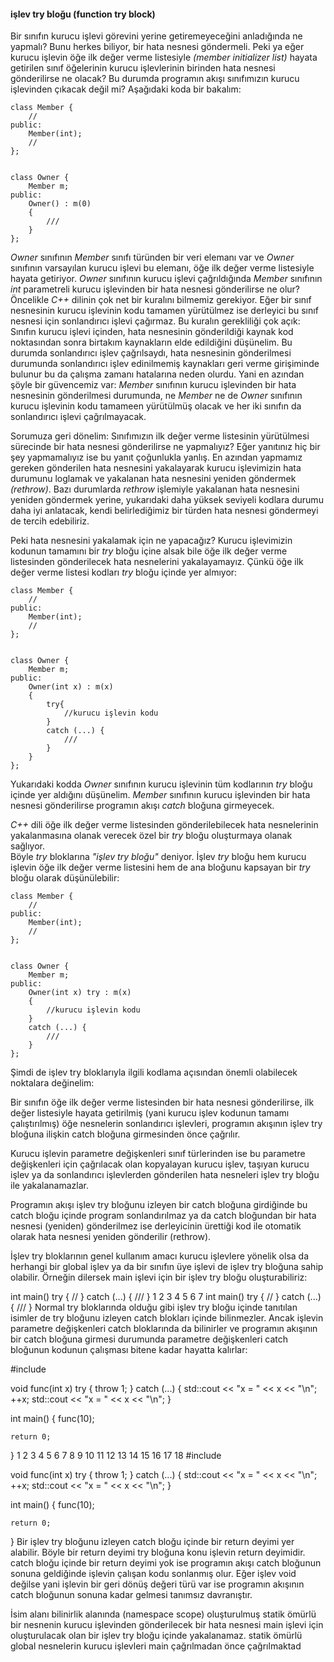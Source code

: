 #### işlev try bloğu (function try block)

Bir sınıfın kurucu işlevi görevini yerine getiremeyeceğini anladığında ne yapmalı? Bunu herkes biliyor, bir hata nesnesi göndermeli. 
Peki ya eğer kurucu işlevin  öğe ilk değer verme listesiyle _(member initializer list)_ hayata getirilen sınıf öğelerinin kurucu işlevlerinin birinden hata nesnesi 
gönderilirse ne olacak? 
Bu durumda programın akışı sınıfımızın kurucu işlevinden çıkacak değil mi? Aşağıdaki koda bir bakalım:
```
class Member {
	//
public:
	Member(int);
	//
};


class Owner {
	Member m;
public:
	Owner() : m(0) 
	{
		///
	}
};
```
_Owner_ sınıfının _Member_ sınıfı türünden bir veri elemanı var ve _Owner_ sınıfının varsayılan kurucu işlevi bu elemanı, öğe ilk değer verme listesiyle hayata getiriyor. 
_Owner_ sınıfının kurucu işlevi çağrıldığında _Member_ sınıfının _int_ parametreli kurucu işlevinden bir hata nesnesi gönderilirse ne olur? 
Öncelikle _C++_ dilinin çok net bir kuralını bilmemiz gerekiyor. 
Eğer bir sınıf nesnesinin kurucu işlevinin kodu tamamen yürütülmez ise derleyici bu sınıf nesnesi için sonlandırıcı işlevi çağırmaz. 
Bu kuralın gerekliliği çok açık: 
Sınıfın kurucu işlevi içinden, hata nesnesinin gönderildiği kaynak kod noktasından sonra birtakım kaynakların elde edildiğini düşünelim. 
Bu durumda sonlandırıcı işlev çağrılsaydı, hata nesnesinin gönderilmesi durumunda  sonlandırıcı işlev edinilmemiş kaynakları geri verme girişiminde bulunur bu da çalışma zamanı hatalarına neden olurdu. 
Yani en azından şöyle bir güvencemiz var: _Member_ sınıfının kurucu işlevinden bir hata nesnesinin gönderilmesi durumunda, ne _Member_ ne de _Owner_ sınıfının kurucu işlevinin kodu tamameen yürütülmüş olacak ve her iki sınıfın da sonlandırıcı işlevi çağrılmayacak.
<br>

Sorumuza geri dönelim: 
Sınıfımızın ilk değer verme listesinin yürütülmesi sürecinde bir hata nesnesi gönderilirse ne yapmalıyız? 
Eğer yanıtınız hiç bir şey yapmamalıyız ise bu yanıt çoğunlukla yanlış. 
En azından yapmamız gereken gönderilen hata nesnesini yakalayarak kurucu işlevimizin hata durumunu loglamak ve yakalanan hata nesnesini yeniden göndermek _(rethrow)_. 
Bazı durumlarda _rethrow_ işlemiyle yakalanan hata nesnesini yeniden göndermek yerine, yukarıdaki daha yüksek seviyeli kodlara durumu daha iyi anlatacak, kendi belirlediğimiz bir türden hata nesnesi göndermeyi de tercih edebiliriz.

Peki hata nesnesini yakalamak için ne yapacağız? 
Kurucu işlevimizin kodunun tamamını bir _try_ bloğu içine alsak bile öğe ilk değer verme listesinden gönderilecek hata nesnelerini yakalayamayız. 
Çünkü öğe ilk değer verme listesi kodları _try_ bloğu içinde yer almıyor:

```
class Member {
	//
public:
	Member(int);
	//
};


class Owner {
	Member m;
public:
	Owner(int x) : m(x) 
	{
		try{
			//kurucu işlevin kodu
		}
		catch (...) {
			///
		}
	}
};
```

Yukarıdaki kodda _Owner_ sınıfının kurucu işlevinin tüm kodlarının _try_ bloğu içinde yer aldığını düşünelim. _Member_ sınıfının kurucu işlevinden bir hata nesnesi gönderilirse programın akışı _catch_ bloğuna girmeyecek.

_C++_ dili öğe ilk değer verme listesinden gönderilebilecek hata nesnelerinin yakalanmasına olanak verecek özel bir _try_ bloğu oluşturmaya olanak sağlıyor.  
Böyle _try_ bloklarına _"işlev try bloğu"_ deniyor. İşlev _try_ bloğu hem kurucu işlevin öğe ilk değer verme listesini hem de ana bloğunu kapsayan bir _try_ bloğu olarak düşünülebilir:

```
class Member {
	//
public:
	Member(int);
	//
};


class Owner {
	Member m;
public:
	Owner(int x) try : m(x)  
	{
		//kurucu işlevin kodu
	}
	catch (...) {
		///
	}
};
```
Şimdi de işlev try bloklarıyla ilgili kodlama açısından önemli olabilecek noktalara değinelim:

Bir sınıfın öğe ilk değer verme listesinden bir hata nesnesi gönderilirse, ilk değer listesiyle hayata getirilmiş (yani kurucu işlev kodunun tamamı çalıştırılmış) öğe nesnelerin sonlandırıcı işlevleri, programın akışının işlev try bloğuna ilişkin catch bloğuna girmesinden önce çağrılır.

Kurucu işlevin parametre değişkenleri sınıf türlerinden ise bu parametre değişkenleri için çağrılacak olan kopyalayan kurucu işlev, taşıyan kurucu işlev ya da sonlandırıcı işlevlerden gönderilen hata nesneleri işlev try bloğu ile yakalanamazlar.

Programın akışı işlev try bloğunu izleyen bir catch bloğuna girdiğinde bu catch bloğu içinde program sonlandırılmaz ya da catch bloğundan bir hata nesnesi (yeniden) gönderilmez ise derleyicinin ürettiği kod ile otomatik olarak hata nesnesi yeniden gönderilir (rethrow).

İşlev try bloklarının genel kullanım amacı kurucu işlevlere yönelik olsa da herhangi bir global işlev ya da bir sınıfın üye işlevi de işlev try bloğuna sahip olabilir. Örneğin dilersek main işlevi için bir işlev try bloğu oluşturabiliriz:

int main() 
try {
	//
}
catch (...) {
	///
}
1
2
3
4
5
6
7
int main() 
try {
	//
}
catch (...) {
	///
}
Normal try bloklarında olduğu gibi işlev try bloğu içinde tanıtılan isimler de try bloğunu izleyen catch blokları içinde bilinmezler. Ancak işlevin parametre değişkenleri catch bloklarında da bilinirler ve  programın  akışının bir catch bloğuna girmesi durumunda parametre değişkenleri catch bloğunun kodunun çalışması bitene kadar hayatta kalırlar:

#include <iostream>

void func(int x)
try {
	throw 1;
}
catch (...) {
	std::cout << "x = " << x << "\n";
	++x;
	std::cout << "x = " << x << "\n";
}

int main()
{
	func(10);

	return 0;
}
1
2
3
4
5
6
7
8
9
10
11
12
13
14
15
16
17
18
#include <iostream>
 
void func(int x)
try {
	throw 1;
}
catch (...) {
	std::cout << "x = " << x << "\n";
	++x;
	std::cout << "x = " << x << "\n";
}
 
int main()
{
	func(10);
 
	return 0;
}
Bir işlev try bloğunu izleyen catch bloğu içinde bir return deyimi yer alabilir. Böyle bir return deyimi try bloğuna konu işlevin return deyimidir. catch bloğu içinde bir return deyimi yok ise programın akışı catch bloğunun sonuna geldiğinde işlevin çalışan kodu sonlanmış olur. Eğer işlev void değilse yani işlevin bir geri dönüş değeri türü var ise programın akışının catch bloğunun sonuna kadar gelmesi tanımsız davranıştır.

İsim alanı bilinirlik alanında (namespace scope) oluşturulmuş statik ömürlü bir nesnenin kurucu işlevinden gönderilecek bir hata nesnesi main işlevi için oluşturulacak olan bir işlev try bloğu içinde yakalanamaz. statik ömürlü global nesnelerin kurucu işlevleri main çağrılmadan önce çağrılmaktad
